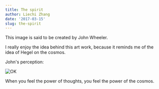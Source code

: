 ```yaml
---
title: The spirit
author: Liechi Zhang
date: '2017-03-15'
slug: the-spirit
---
```


This image is said to be created by John Wheeler.

I really enjoy the idea behind this art work, because it reminds me of the idea of Hegel on the cosmos.

John's perception:

![OK](/images/universlookingbackatitself.png)


When you feel the power of thoughts, you feel the power of the cosmos.

